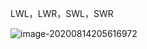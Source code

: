 LWL，LWR，SWL，SWR

![image-20200814205616972](/home/joshua/.config/Typora/typora-user-images/image-20200814205616972.png)
